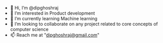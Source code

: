 - 👋 Hi, I’m @dipghoshraj
- 👀 I’m interested in Product development
- 🌱 I’m currently learning Machine learning
- 💞️ I’m looking to collaborate on any project related to core concepts of computer science
- 📫 Reach me at "dipghoshraj@gmail.com"

<!---
dipghoshraj/dipghoshraj is a ✨ special ✨ repository because its `README.md` (this file) appears on your GitHub profile.
You can click the Preview link to take a look at your changes.
--->
